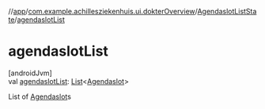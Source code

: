 //[app](../../../index.md)/[com.example.achillesziekenhuis.ui.dokterOverview](../index.md)/[AgendaslotListState](index.md)/[agendaslotList](agendaslot-list.md)

# agendaslotList

[androidJvm]\
val [agendaslotList](agendaslot-list.md): [List](https://kotlinlang.org/api/latest/jvm/stdlib/kotlin.collections/-list/index.html)&lt;[Agendaslot](../../com.example.achillesziekenhuis.model/-agendaslot/index.md)&gt;

List of [Agendaslot](../../com.example.achillesziekenhuis.model/-agendaslot/index.md)s

